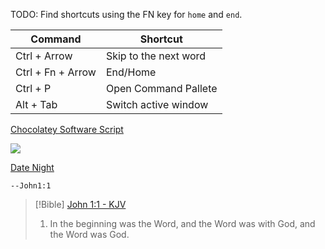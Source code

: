 TODO: Find shortcuts using the FN key for `home` and `end`.

| Command           | Shortcut              |
| ----------------- | --------------------- |
| Ctrl + Arrow      | Skip to the next word |
| Ctrl + Fn + Arrow | End/Home              |
| Ctrl + P          | Open Command Pallete  |
| Alt + Tab         | Switch active window  |

[Chocolatey Software Script](https://github.com/ethanmiller1/PowerShell/blob/master/SoftwareSetup.ps1)

![](https://i.imgur.com/JxtpCkp.png)


[Date Night](https://www.youtube.com/watch?v=aUE00BSysHU)
```Bible Syntax
--John1:1
```

> [!Bible] [John 1:1 - KJV](https://bible-api.com/John+1:1?translation=kjv)
> 1. In the beginning was the Word, and the Word was with God, and the Word was God.
